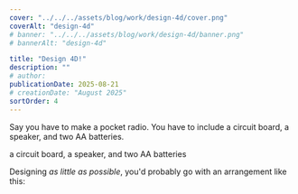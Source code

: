 ```yaml
---
cover: "../../../assets/blog/work/design-4d/cover.png"
coverAlt: "design-4d"
# banner: "../../../assets/blog/work/design-4d/banner.png"
# bannerAlt: "design-4d"

title: "Design 4D!"
description: ""
# author:
publicationDate: 2025-08-21
# creationDate: "August 2025"
sortOrder: 4
---
```


Say you have to make a pocket radio. You have to include a circuit board, a speaker, and two AA batteries.

<picture>
  <source srcset="../../../assets/blog/work/design-4d/light.png" media="(prefers-color-scheme: light)"/>
  <source srcset="../../../assets/blog/work/design-4d/dark.png"  media="(prefers-color-scheme: dark)"/>
</picture>
<p class="small muted c">a circuit board, a speaker, and two AA batteries</p>

Designing *as little as possible*, you'd probably go with an arrangement like this:

<picture>
  <source srcset="../../../assets/blog/work/design-4d/arrange-light.png" media="(prefers-color-scheme: light)"/>
  <source srcset="../../../assets/blog/work/design-4d/arrange-dark.png"  media="(prefers-color-scheme: dark)"/>
</picture>
